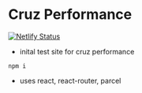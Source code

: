 # Cruz Performance

[![Netlify Status](https://api.netlify.com/api/v1/badges/c2f5356f-c845-438c-a9e1-0ce6f8927c6e/deploy-status)](https://app.netlify.com/sites/unruffled-einstein-bea7be/deploys)

- inital test site for cruz performance 

```
npm i
```

- uses react, react-router, parcel